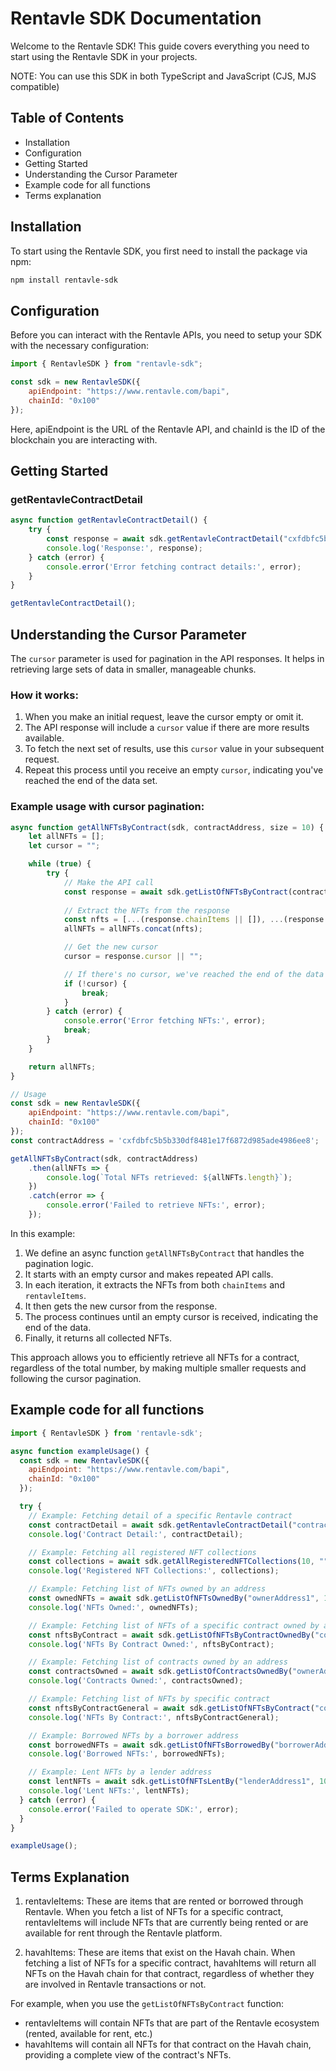 # Rentavle SDK Documentation

Welcome to the Rentavle SDK! This guide covers everything you need to start using the Rentavle SDK in your projects.

NOTE: You can use this SDK in both TypeScript and JavaScript (CJS, MJS compatible)

## Table of Contents

- Installation
- Configuration
- Getting Started
- Understanding the Cursor Parameter
- Example code for all functions
- Terms explanation

## Installation

To start using the Rentavle SDK, you first need to install the package via npm:

```bash
npm install rentavle-sdk
```

## Configuration

Before you can interact with the Rentavle APIs, you need to setup your SDK with the necessary configuration:

```javascript
import { RentavleSDK } from "rentavle-sdk";

const sdk = new RentavleSDK({
    apiEndpoint: "https://www.rentavle.com/bapi",
    chainId: "0x100"
});
```

Here, apiEndpoint is the URL of the Rentavle API, and chainId is the ID of the blockchain you are interacting with.

## Getting Started

### getRentavleContractDetail

```javascript
async function getRentavleContractDetail() {
    try {
        const response = await sdk.getRentavleContractDetail("cxfdbfc5b5b330df8481e17f6872d985ade4986ee8");
        console.log('Response:', response);
    } catch (error) {
        console.error('Error fetching contract details:', error);
    }
}

getRentavleContractDetail();
```

## Understanding the Cursor Parameter

The `cursor` parameter is used for pagination in the API responses. It helps in retrieving large sets of data in smaller, manageable chunks.

### How it works:

1. When you make an initial request, leave the cursor empty or omit it.
2. The API response will include a `cursor` value if there are more results available.
3. To fetch the next set of results, use this `cursor` value in your subsequent request.
4. Repeat this process until you receive an empty `cursor`, indicating you've reached the end of the data set.

### Example usage with cursor pagination:

```javascript
async function getAllNFTsByContract(sdk, contractAddress, size = 10) {
    let allNFTs = [];
    let cursor = "";

    while (true) {
        try {
            // Make the API call
            const response = await sdk.getListOfNFTsByContract(contractAddress, size, cursor);
            
            // Extract the NFTs from the response
            const nfts = [...(response.chainItems || []), ...(response.rentavleItems || [])];
            allNFTs = allNFTs.concat(nfts);

            // Get the new cursor
            cursor = response.cursor || "";

            // If there's no cursor, we've reached the end of the data
            if (!cursor) {
                break;
            }
        } catch (error) {
            console.error('Error fetching NFTs:', error);
            break;
        }
    }

    return allNFTs;
}

// Usage
const sdk = new RentavleSDK({
    apiEndpoint: "https://www.rentavle.com/bapi",
    chainId: "0x100"
});
const contractAddress = 'cxfdbfc5b5b330df8481e17f6872d985ade4986ee8';

getAllNFTsByContract(sdk, contractAddress)
    .then(allNFTs => {
        console.log(`Total NFTs retrieved: ${allNFTs.length}`);
    })
    .catch(error => {
        console.error('Failed to retrieve NFTs:', error);
    });
```

In this example:

1. We define an async function `getAllNFTsByContract` that handles the pagination logic.
2. It starts with an empty cursor and makes repeated API calls.
3. In each iteration, it extracts the NFTs from both `chainItems` and `rentavleItems`.
4. It then gets the new cursor from the response.
5. The process continues until an empty cursor is received, indicating the end of the data.
6. Finally, it returns all collected NFTs.

This approach allows you to efficiently retrieve all NFTs for a contract, regardless of the total number, by making multiple smaller requests and following the cursor pagination.

## Example code for all functions

```javascript
import { RentavleSDK } from 'rentavle-sdk';

async function exampleUsage() {
  const sdk = new RentavleSDK({
    apiEndpoint: "https://www.rentavle.com/bapi",
    chainId: "0x100"
  });

  try {
    // Example: Fetching detail of a specific Rentavle contract
    const contractDetail = await sdk.getRentavleContractDetail("contractAddress1");
    console.log('Contract Detail:', contractDetail);

    // Example: Fetching all registered NFT collections
    const collections = await sdk.getAllRegisteredNFTCollections(10, "");
    console.log('Registered NFT Collections:', collections);

    // Example: Fetching list of NFTs owned by an address
    const ownedNFTs = await sdk.getListOfNFTsOwnedBy("ownerAddress1", 10, "");
    console.log('NFTs Owned:', ownedNFTs);

    // Example: Fetching list of NFTs of a specific contract owned by a particular address
    const nftsByContract = await sdk.getListOfNFTsByContractOwnedBy("contractAddress2", "ownerAddress2", 10, "");
    console.log('NFTs By Contract Owned:', nftsByContract);

    // Example: Fetching list of contracts owned by an address
    const contractsOwned = await sdk.getListOfContractsOwnedBy("ownerAddress3", 10, "");
    console.log('Contracts Owned:', contractsOwned);

    // Example: Fetching list of NFTs by specific contract
    const nftsByContractGeneral = await sdk.getListOfNFTsByContract("contractAddress3", 10, "");
    console.log('NFTs By Contract:', nftsByContractGeneral);

    // Example: Borrowed NFTs by a borrower address
    const borrowedNFTs = await sdk.getListOfNFTsBorrowedBy("borrowerAddress1", 10, "");
    console.log('Borrowed NFTs:', borrowedNFTs);

    // Example: Lent NFTs by a lender address
    const lentNFTs = await sdk.getListOfNFTsLentBy("lenderAddress1", 10, "");
    console.log('Lent NFTs:', lentNFTs);
  } catch (error) {
    console.error('Failed to operate SDK:', error);
  }
}

exampleUsage();
```
## Terms Explanation

1. rentavleItems: These are items that are rented or borrowed through Rentavle. When you fetch a list of NFTs for a specific contract, rentavleItems will include NFTs that are currently being rented or are available for rent through the Rentavle platform.

2. havahItems: These are items that exist on the Havah chain. When fetching a list of NFTs for a specific contract, havahItems will return all NFTs on the Havah chain for that contract, regardless of whether they are involved in Rentavle transactions or not.

For example, when you use the `getListOfNFTsByContract` function:
- rentavleItems will contain NFTs that are part of the Rentavle ecosystem (rented, available for rent, etc.)
- havahItems will contain all NFTs for that contract on the Havah chain, providing a complete view of the contract's NFTs.
